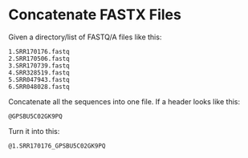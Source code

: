 # Concatenate FASTX Files

Given a directory/list of FASTQ/A files like this:

    1.SRR170176.fastq
    2.SRR170506.fastq
    3.SRR170739.fastq
    4.SRR328519.fastq
    5.SRR047943.fastq
    6.SRR048028.fastq

Concatenate all the sequences into one file. If a header looks like this:

    @GPSBU5C02GK9PQ

Turn it into this:

    @1.SRR170176_GPSBU5C02GK9PQ


